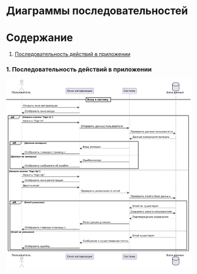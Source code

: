 # Диаграммы последовательностей

# Содержание
1. [Последовательность действий в приложении](#1)


### 1. Последовательность действий в приложении<a name="1"></a>

![Последовательность действий в приложении](https://github.com/vladmoiseev/Vshop/blob/master/diagrams/img/authSequence.png)
